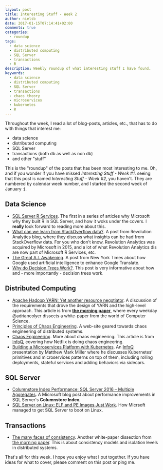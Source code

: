 ```yaml
---
layout: post
title: Interesting Stuff - Week 2
author: nielsb
date: 2017-01-15T07:14:41+02:00
comments: true
categories:
  - roundup
tags:
  - data science
  - distributed computing
  - SQL Server
  - transactions
  - R
description: Weekly roundup of what interesting stuff I have found.
keywords:
  - data science
  - distributed computing
  - SQL Server
  - transactions
  - chaos theory
  - microservices
  - kubernetes 
  - R
---
```


Throughout the week, I read a lot of blog-posts, articles, etc., that has to do with things that interest me:

* data science
* distributed computing
* SQL Server
* transactions (both db as well as non db)
* and other "stuff"

This is the "roundup" of the posts that has been most interesting to me. Oh, and if you wonder if you have missed *Interesting Stuff - Week #1*. seeing that this post is named *Interesting Stuff - Week #2*, you haven't. They are numbered by calendar week number, and I started the second week of January :).

<!--more-->

## Data Science

* [SQL Server R Services][1]. The first in a series of articles why Microsoft why they built R in SQL Server, and how it woks under the covers. I **really** look forward to reading more about this.
* [What can we learn from StackOverflow data?][2]. A post from Revolution Analytics blog, where they discuss what insights can be had from StackOverflow data. For you who don't know, Revolution Analytics was acquired by Microsoft in 2015, and a lot of what Revolution Analytics dis are now part of Microsoft R Services, etc.
* [The Great A.I. Awakening][3]. A post from New York Times about how Google used artificial intelligence to enhance Google Translate.
* [Why do Decision Trees Work?][4]. This post is very informative about how and - more importantly - decision trees work.

## Distributed Computing

* [Apache Hadoop YARN: Yet another resource negotiator][5]. A discussion of the requirements that drove the design of YARN and the high-level approach. This article is from [**the morning paper**][6], where every weekday @adriancolyer dissects a white-paper from the world of Computer Science.
* [Principles of Chaos Engineering][7]. A web-site geared towards chaos engineering of distributed systems.
* [Chaos Engineering][8]. More about chaos engineering. This article is from [InfoQ][9], covering how Netflix is doing chaos engineering.
* [Building a Microservices Platform with Kubernetes][10]. An [InfoQ][9] presentation by Matthew Mark Miller where he discusses Kubernetes’ primitives and microservices patterns on top of them, including rolling deployments, stateful services and adding behaviors via sidecars.

## SQL Server

* [Columnstore Index Performance: SQL Server 2016 – Multiple Aggregates][11]. A Microsoft blog post about performance improvements in SQL Server's **Columnstore Index**.
* [SQL Server on Linux: ELF and PE Images Just Work][12]. How Micrsoft managed to get SQL Server to boot on Linux.

## Transactions

* [The many faces of consistency][13]. Another white-paper dissection from [the morning paper][6]. This is about consistency models and isolation levels in distributed systems.

That's all for this week. I hope you enjoy what I put together. If you have ideas for what to cover, please comment on this post or ping me.

[1]: https://blogs.msdn.microsoft.com/sqlserverstorageengine/2017/01/10/sql-server-r-services-why-did-we-build-it/
[2]: http://blog.revolutionanalytics.com/2017/01/stackoverflow-insights.html
[3]: https://www.nytimes.com/2016/12/14/magazine/the-great-ai-awakening.html
[4]: https://www.r-bloggers.com/why-do-decision-trees-work/
[5]: https://blog.acolyer.org/2017/01/09/apache-hadoop-yarn-yet-another-resource-negotiator/
[6]: https://blog.acolyer.org
[7]: http://principlesofchaos.org/
[8]: https://www.infoq.com/articles/chaos-engineering
[9]: https://www.infoq.com
[10]: https://www.infoq.com/presentations/microservices-kubernetes
[11]: https://blogs.msdn.microsoft.com/sql_server_team/columnstore-index-performance-sql-server-2016-multiple-aggregates/
[12]: https://blogs.msdn.microsoft.com/bobsql/2017/01/05/sql-server-on-linux-elf-and-pe-images-just-work/
[13]: https://blog.acolyer.org/2017/01/12/the-many-faces-of-consistency/
